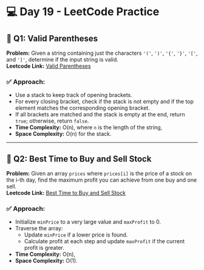 # 💻 Day 19 - LeetCode Practice

## 🔹 Q1: Valid Parentheses  
**Problem:** Given a string containing just the characters `'('`, `')'`, `'{'`, `'}'`, `'['`, and `']'`, determine if the input string is valid.  
**Leetcode Link:** [Valid Parentheses](https://leetcode.com/problems/valid-parentheses)

### ✅ Approach:
- Use a stack to keep track of opening brackets.
- For every closing bracket, check if the stack is not empty and if the top element matches the corresponding opening bracket.
- If all brackets are matched and the stack is empty at the end, return `true`; otherwise, return `false`.
- **Time Complexity:** O(n), where `n` is the length of the string,  
- **Space Complexity:** O(n) for the stack.

---

## 🔹 Q2: Best Time to Buy and Sell Stock  
**Problem:** Given an array `prices` where `prices[i]` is the price of a stock on the i-th day, find the maximum profit you can achieve from one buy and one sell.  
**Leetcode Link:** [Best Time to Buy and Sell Stock](https://leetcode.com/problems/best-time-to-buy-and-sell-stock)

### ✅ Approach:
- Initialize `minPrice` to a very large value and `maxProfit` to 0.
- Traverse the array:
  - Update `minPrice` if a lower price is found.
  - Calculate profit at each step and update `maxProfit` if the current profit is greater.
- **Time Complexity:** O(n),  
- **Space Complexity:** O(1).
